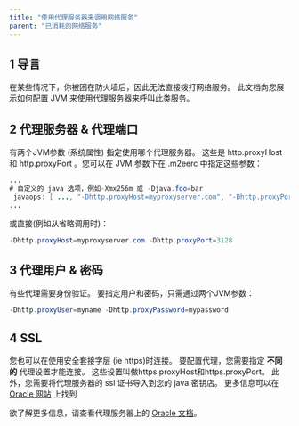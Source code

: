 ```yaml
---
title: "使用代理服务器来调用网络服务"
parent: "已消耗的网络服务"
---
```


## 1 导言

在某些情况下，你被困在防火墙后，因此无法直接拨打网络服务。 此文档向您展示如何配置 JVM 来使用代理服务器来呼叫此类服务。

## 2 代理服务器 & 代理端口

有两个JVM参数 (系统属性) 指定使用哪个代理服务器。 这些是 http.proxyHost 和 http.proxyPort 。您可以在 JVM 参数下在 .m2eerc 中指定这些参数：

```java
...
# 自定义的 java 选项，例如-Xmx256m 或 -Djava.foo=bar
 javaops: [ ..., "-Dhttp.proxyHost=myproxyserver.com", "-Dhttp.proxyPort=3128"]
...

```

或直接(例如从省略调用时)：

```java
-Dhttp.proxyHost=myproxyserver.com -Dhttp.proxyPort=3128

```

## 3 代理用户 & 密码

有些代理需要身份验证。 要指定用户和密码，只需通过两个JVM参数：

```java
-Dhttp.proxyUser=myname -Dhttp.proxyPassword=mypassword
```

## 4 SSL

您也可以在使用安全套接字层 (ie https)时连接。 要配置代理，您需要指定 **不同的** 代理设置才能连接。 这些设置叫做https.proxyHost和https.proxyPort。 此外，您需要将代理服务器的 ssl 证书导入到您的 java 密钥店。 更多信息可以在 [Oracle 网站](http://download.oracle.com/javaee/1.4/tutorial/doc/Security6.html) 上找到

欲了解更多信息，请查看代理服务器上的 [Oracle 文档](http://download.oracle.com/javase/6/docs/technotes/guides/net/proxies.html)。

